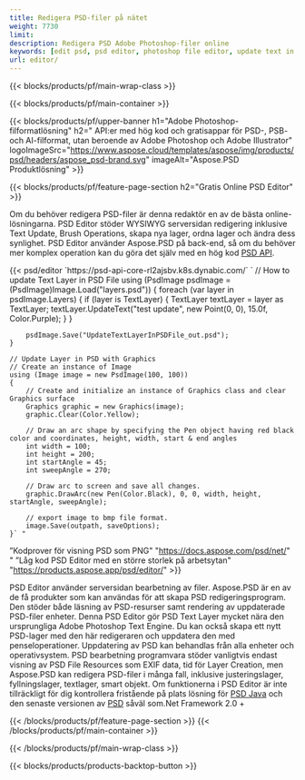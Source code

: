 ```yaml
---
title: Redigera PSD-filer på nätet
weight: 7730
limit: 
description: Redigera PSD Adobe Photoshop-filer online
keywords: [edit psd, psd editor, photoshop file editor, update text in psd, update psd]
url: editor/
---
```


{{< blocks/products/pf/main-wrap-class >}}


{{< blocks/products/pf/main-container >}}

{{< blocks/products/pf/upper-banner h1="Adobe Photoshop-filformatlösning" h2=" API:er med hög kod och gratisappar för PSD-, PSB- och AI-filformat, utan beroende av Adobe Photoshop och Adobe Illustrator" logoImageSrc="https://www.aspose.cloud/templates/aspose/img/products/psd/headers/aspose_psd-brand.svg" imageAlt="Aspose.PSD Produktlösning" >}}

{{< blocks/products/pf/feature-page-section h2="Gratis Online PSD Editor" >}}
<p>Om du behöver redigera PSD-filer är denna redaktör en av de bästa online-lösningarna. PSD Editor stöder WYSIWYG serversidan redigering inklusive Text Update, Brush Operations, skapa nya lager, ordna lager och ändra dess synlighet. PSD Editor använder Aspose.PSD på back-end, så om du behöver mer komplex operation kan du göra det själv med en hög kod <a href="/psd/{{< lang-code >}}">PSD API</a>.</p>
{{< psd/editor `https://psd-api-core-rl2ajsbv.k8s.dynabic.com/` 
`	// How to update Text Layer in PSD File
	using (PsdImage psdImage = (PsdImage)Image.Load("layers.psd"))
  	{
		foreach (var layer in psdImage.Layers)
		{
			if (layer is TextLayer)
			{
				TextLayer textLayer = layer as TextLayer;
				textLayer.UpdateText("test update", new Point(0, 0), 15.0f, Color.Purple);
			}
		}

		psdImage.Save("UpdateTextLayerInPSDFile_out.psd");
	}
	
	// Update Layer in PSD with Graphics
	// Create an instance of Image
	using (Image image = new PsdImage(100, 100))
	{
		// Create and initialize an instance of Graphics class and clear Graphics surface
		Graphics graphic = new Graphics(image);
		graphic.Clear(Color.Yellow);

		// Draw an arc shape by specifying the Pen object having red black color and coordinates, height, width, start & end angles                 
		int width = 100;
		int height = 200;
		int startAngle = 45;
		int sweepAngle = 270;

		// Draw arc to screen and save all changes.
		graphic.DrawArc(new Pen(Color.Black), 0, 0, width, height, startAngle, sweepAngle);

		// export image to bmp file format.
		image.Save(outpath, saveOptions);
	}` "
”Kodprover för visning PSD som PNG"  "https://docs.aspose.com/psd/net/" "
”Låg kod PSD Editor med en större storlek på arbetsytan" "https://products.aspose.app/psd/editor/" >}}
<p>PSD Editor använder serversidan bearbetning av filer. Aspose.PSD är en av de få produkter som kan användas för att skapa PSD redigeringsprogram. Den stöder både läsning av PSD-resurser samt rendering av uppdaterade PSD-filer enheter. Denna PSD Editor gör PSD Text Layer mycket nära den ursprungliga Adobe Photoshop Text Engine. Du kan också skapa ett nytt PSD-lager med den här redigeraren och uppdatera den med penseloperationer. Uppdatering av PSD kan behandlas från alla enheter och operativsystem. PSD bearbetning programvara stöder vanligtvis endast visning av PSD File Resources som EXIF data, tid för Layer Creation, men Aspose.PSD kan redigera PSD-filer i många fall, inklusive justeringslager, fyllningslager, textlager, smart objekt. Om funktionerna i PSD Editor är inte tillräckligt för dig kontrollera fristående på plats lösning för <a href="/psd/{{< lang-code >}}java">PSD Java</a> och den senaste versionen av <a href="/psd/{{< lang-code >}}net">PSD</a> såväl som.Net Framework 2.0 +</p>

{{< /blocks/products/pf/feature-page-section >}}
{{< /blocks/products/pf/main-container >}}


{{< /blocks/products/pf/main-wrap-class >}}

{{< blocks/products/products-backtop-button >}}
